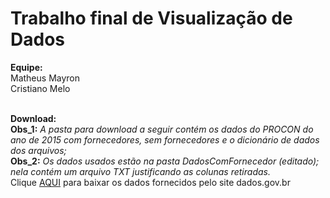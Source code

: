# Trabalho final de Visualização de Dados

<b>Equipe:</b> <br>
Matheus Mayron <br>
Cristiano Melo

<br>
<b>Download:</b> <br>
<b>Obs_1:</b> <i>A pasta para download a seguir contém os dados do PROCON do ano de 2015 com fornecedores, sem fornecedores e o dicionário de dados dos arquivos;</i><br>
<b>Obs_2:</b> <i>Os dados usados estão na pasta DadosComFornecedor (editado); nela contém um arquivo TXT justificando as colunas retiradas. </i><br>
Clique <a href="https://www.dropbox.com/sh/q63ms3quni863wc/AAAsrjIVZrK6bRGO4Tr2W_UYa?dl=0">AQUI</a> para baixar os dados fornecidos pelo site dados.gov.br<br>
<br>
